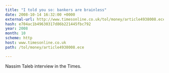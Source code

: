 ```yaml
---
title: "I told you so: bankers are brainless"
date: 2008-10-14 16:32:00 +0000
external-url: http://www.timesonline.co.uk/tol/money/article4938008.ece
hash: e704ac1b49630317d86b221445fbc792
year: 2008
month: 10
scheme: http
host: www.timesonline.co.uk
path: /tol/money/article4938008.ece

---
```


Nassim Taleb interview in the Times.
